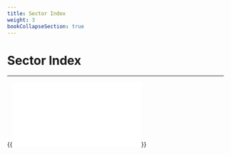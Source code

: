 ```yaml
---
title: Sector Index
weight: 3
bookCollapseSection: true
---
```


# Sector Index
---

{{<embed src="sector_index_subsystem.id"  lang="go" >}}
